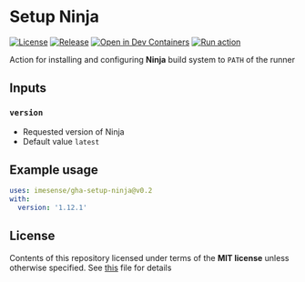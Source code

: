 # Setup Ninja

[![License](https://img.shields.io/badge/License-MIT-green)](./LICENSE)
[![Release](https://img.shields.io/github/v/release/imesense/gha-setup-ninja?include_prereleases&label=Release)](https://github.com/imesense/gha-setup-ninja/releases/tag/v0.2)
[![Open in Dev Containers](https://img.shields.io/static/v1?label=Dev%20Containers&message=Open&color=blue&logo=visualstudiocode)](https://vscode.dev/redirect?url=vscode://ms-vscode-remote.remote-containers/cloneInVolume?url=https://github.com/imesense/gha-setup-ninja)
[![Run action](https://github.com/imesense/gha-setup-ninja/actions/workflows/run-action.yml/badge.svg)](https://github.com/imesense/gha-setup-ninja/actions/workflows/run-action.yml)

Action for installing and configuring __Ninja__ build system to `PATH` of the runner

## Inputs

### `version`

- Requested version of Ninja
- Default value `latest`

## Example usage

```yaml
uses: imesense/gha-setup-ninja@v0.2
with:
  version: '1.12.1'
```

## License

Contents of this repository licensed under terms of the __MIT license__ unless otherwise specified. See [this](./LICENSE) file for details
